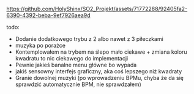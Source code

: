 https://github.com/HolyShinx/SO2_Projekt/assets/71772288/92405fa2-6390-4392-beba-9ef7926aea9d


todo:
- Dodanie dodatkowego trybu z 2 albo nawet z 3 piłeczkami
- muzyka po porażce
- Kontemplowałem na trybem na ślepo mało ciekawe + zmiana koloru kwadratu to nic ciekawego do implementacji
- Pewnie jakieś banalne menu główne bo wypada
- jakiś sensowny interfejs graficzny, aka coś lepszego niż kwadraty
- Granie dowolnej muzyki (po wprowadzeniu BPMu, chyba że da się sprawdzić automatycznie BPM, nie sprawdzałem)
